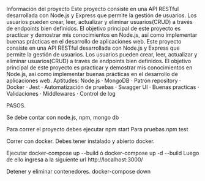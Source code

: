 
Información del proyecto
Este proyecto consiste en una API RESTful desarrollada con Node.js y Express que permite la gestión de usuarios. Los usuarios pueden crear, leer, actualizar y eliminar usuarios(CRUD) a través de endpoints bien definidos. El objetivo principal de este proyecto es practicar y demostrar mis conocimientos en Node.js, así como implementar buenas prácticas en el desarrollo de aplicaciones web.
Este proyecto consiste en una API RESTful desarrollada con Node.js y Express que permite la gestión de usuarios. Los usuarios pueden crear, leer, actualizar y eliminar usuarios(CRUD) a través de endpoints bien definidos. El objetivo principal de este proyecto es practicar y demostrar mis conocimientos en Node.js, así como implementar buenas prácticas en el desarrollo de aplicaciones web.
Aptitudes: Node.js · MongoDB · Patrón repository · Docker · Jest · Automatización de pruebas · Swagger UI · Buenas practicas · Validaciones · Middlewares · Control de log

PASOS.

Se debe contar con node.js, npm, mongo db

Para correr el proyecto debes ejecutar
npm start
Para pruebas
npm test

Correr con docker.
Debes tener instalado y abierto docker.

Ejecutar
docker-compose up --build  ó docker-compose up -d --build
Luego de ello ingresa a la siguiente url http://localhost:3000/

Detener y eliminar contenedores.
docker-compose down
